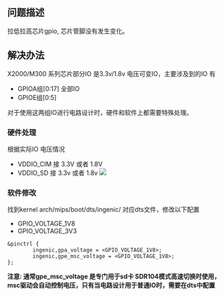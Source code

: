 ## 问题描述
拉低拉高芯片gpio, 芯片管脚没有发生变化。

## 解决办法

X2000/M300 系列芯片部分IO 是3.3v/1.8v 电压可变IO，主要涉及到的IO 有
* GPIOA组[0:17] 全部IO
* GPIOE组[0:5]

对于使用这两组IO进行电路设计时，硬件和软件上都需要特殊处理。

### 硬件处理
根据实际IO 电压情况
- VDDIO_CIM 接 3.3V 或者 1.8V
- VDDIO_SD 接 3.3v 或者 1.8v
![](/assets/vddio_cim_sd.png)

### 软件修改
找到kernel arch/mips/boot/dts/ingenic/ 对应dts文件，修改以下配置
- GPIO_VOLTAGE_1V8
- GPIO_VOLTAGE_3V3
```
&pinctrl {                                                                                                                    
        ingenic,gpa_voltage = <GPIO_VOLTAGE_1V8>;
        ingenic,gpe_msc_voltage = <GPIO_VOLTAGE_1V8>;
};
```
**注意: 通常gpe_msc_voltage 是专门用于sd卡 SDR104模式高速切换时使用，msc驱动会自动控制电压，只有当电路设计用于普通IO时，需要在dts中配置**

